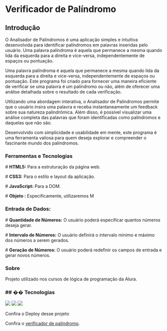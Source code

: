 <h1>Verificador de Palíndromo</h1>

<h2>Introdução</h2>
<p>O Analisador de Palíndromos é uma aplicação simples e intuitiva desenvolvida para identificar palíndromos em palavras inseridas pelo usuário. Uma palavra palíndroma é aquela que permanece a mesma quando lida da esquerda para a direita e vice-versa, independentemente de espaços ou pontuação. </p>
<p>Uma palavra palíndroma é aquela que permanece a mesma quando lida da esquerda para a direita e vice-versa, independentemente de espaços ou pontuação. Este programa foi criado para fornecer uma maneira eficiente de verificar se uma palavra é um palíndromo ou não, além de oferecer uma análise detalhada sobre o resultado de cada verificação.

Utilizando uma abordagem interativa, o Analisador de Palíndromos permite que o usuário insira uma palavra e receba instantaneamente um feedback sobre sua natureza palindrômica. Além disso, é possível visualizar uma análise completa das palavras que foram identificadas como palíndromos e daquelas que não são.

Desenvolvido com simplicidade e usabilidade em mente, este programa é uma ferramenta valiosa para quem deseja explorar e compreender o fascinante mundo dos palíndromos.</p>


<h3>Ferramentas e Tecnologias</h3>
<p> # <b>HTML5:</b> Para a estruturação da página web.</p>
<p> # <b>CSS3:</b> Para o estilo e layout da aplicação.</p>
<p> # <b>JavaScript:</b> Para a  DOM.</p>
<p> # <b>Objeto :</b> Especificamente, utilizaremos M</p>

<h3>Entrada de Dados:</h3>

<p> # <b>Quantidade de Números:</b> O usuário poderá especificar quantos números deseja gerar.</p>
<p> # <b>Intervalo de Números:</b> O usuário definirá o intervalo mínimo e máximo dos números a serem gerados.</p>
<p> # <b>Geração de Números:</b> O usuário poderá redefinir os campos de entrada e gerar novos números.</p>


<h3>Sobre</h3>
<p>Projeto utilizado nos cursos de lógica de programação da Alura.</p>

<h3>## �� Tecnologias</h3>
<div>
  <img src="https://img.shields.io/badge/HTML-239120?style=for-the-badge&logo=html5&logoColor=white">
  <img src="https://img.shields.io/badge/CSS-239120?&style=for-the-badge&logo=css3&logoColor=white">
  <img src="https://img.shields.io/badge/JavaScript-F7DF1E?style=for-the-badge&logo=javascript&logoColor=black">
</div>

<p>Confira o Deploy desse projeto</p>
    <p>Confira o <a href="https://analise-palindromo.vercel.app/">verificador de palíndromo</a>.</p>
